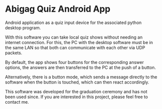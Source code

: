 # Abigag Quiz Android App
Android application as a quiz input device for the associated python desktop program.

With this software you can take local quiz shows without needing an internet connection. For this, the PC with the desktop software must be in the same LAN so that both can communicate with each other via UDP packets.

By default, the app shows four buttons for the corresponding answer options, the answers are then transferred to the PC at the push of a button.

Alternatively, there is a button mode, which sends a message directly to the software when the button is touched, which can then react accordingly.

This software was developed for the graduation ceremony and has not been used since. If you are interested in this project, please feel free to contact me.
